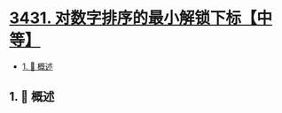 # [3431. 对数字排序的最小解锁下标【中等】](https://github.com/Tdahuyou/TNotes.leetcode/tree/main/notes/3431.%20%E5%AF%B9%E6%95%B0%E5%AD%97%E6%8E%92%E5%BA%8F%E7%9A%84%E6%9C%80%E5%B0%8F%E8%A7%A3%E9%94%81%E4%B8%8B%E6%A0%87%E3%80%90%E4%B8%AD%E7%AD%89%E3%80%91)

<!-- region:toc -->

- [1. 📝 概述](#1--概述)

<!-- endregion:toc -->

## 1. 📝 概述

